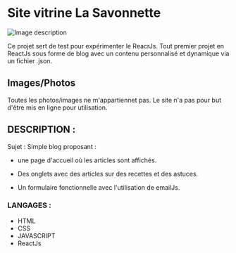 # Site vitrine La Savonnette


![Image description](app\public\images/Capture.PNG)


Ce projet sert de test pour expérimenter le ReacrJs.
Tout premier projet en ReactJs sous forme de blog avec un contenu personnalisé et dynamique via un fichier .json.

## Images/Photos

Toutes les photos/images ne m'appartiennet pas. Le site n'a pas pour but d'être mis en ligne pour utilisation.

## DESCRIPTION : 
 

Sujet : Simple blog proposant :

* une page d'accueil où les articles sont affichés.

* Des onglets avec des articles sur des recettes et des astuces.

* Un formulaire fonctionnelle avec l'utilisation de emailJs.

### LANGAGES : 

* HTML 
* CSS 
* JAVASCRIPT 
* ReactJs



